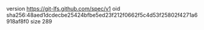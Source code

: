 version https://git-lfs.github.com/spec/v1
oid sha256:48aed1dcdecbe25424bfbe5ed23f212f0662f5c4d53f25802f4271a6918af8f0
size 289
